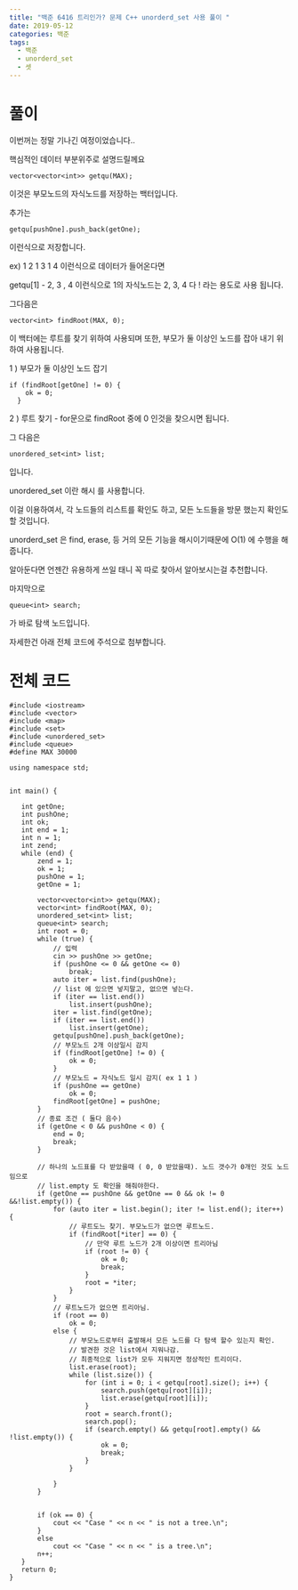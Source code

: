 ```yaml
---
title: "백준 6416 트리인가? 문제 C++ unorderd_set 사용 풀이 "
date: 2019-05-12 
categories: 백준
tags: 
  - 백준
  - unorderd_set
  - 셋
---
```


# 풀이 

 이번꺼는 정말 기나긴 여정이었습니다..
 
 핵심적인 데이터 부분위주로 설명드릴께요
 
 ``` 
 vector<vector<int>> getqu(MAX);
 ```
 
 이것은 부모노드의 자식노드를 저장하는 백터입니다. 
 
 추가는 
 
 ``` 
 getqu[pushOne].push_back(getOne); 
 ```
 
 이런식으로 저장합니다. 
 
 ex) 1 2 1 3 1 4 이런식으로 데이터가 들어온다면
 
  getqu[1] - 2, 3 , 4 이런식으로 1의 자식노드는 2, 3, 4 다 ! 라는 용도로 사용 됩니다.
  
  그다음은
  
  ``` 
  vector<int> findRoot(MAX, 0); 
  ```
  
  이 백터에는 루트를 찾기 위하여 사용되며 또한, 부모가 둘 이상인 노드를 잡아 내기 위하여 사용됩니다.
  
  1 ) 부모가 둘 이상인 노드 잡기
  
  ```
  if (findRoot[getOne] != 0) {
	  ok = 0;
	}
  ```
      
  2 ) 루트 찾기  -  for문으로 findRoot 중에 0 인것을 찾으시면 됩니다. 
  
  
  그 다음은
  ``` 
  unordered_set<int> list;
  ```
  입니다. 
  
  unordered_set 이란 해시 를 사용합니다. 
  
  이걸 이용하여서, 각 노드들의 리스트를 확인도 하고, 모든 노드들을 방문 했는지 확인도 할 것입니다. 
  
  unorderd_set 은 find, erase, 등 거의 모든 기능을 해시이기때문에 O(1) 에 수행을 해줍니다. 
  
  알아둔다면 언젠간 유용하게 쓰일 태니 꼭 따로 찾아서 알아보시는걸 추천합니다. 
  
 
 마지막으로
 ```
 queue<int> search;
 ```
 가 바로 탐색 노드입니다.
 
 자세한건 아래 전체 코드에 주석으로 첨부합니다.
 
 # 전체 코드
 ```
#include <iostream>
#include <vector>
#include <map>
#include <set>
#include <unordered_set>
#include <queue>
#define MAX 30000

using namespace std;


int main() {

	int getOne;
	int pushOne;
	int ok;
	int end = 1;
	int n = 1;
	int zend;
	while (end) {
		zend = 1;
		ok = 1;
		pushOne = 1;
		getOne = 1;

		vector<vector<int>> getqu(MAX);
		vector<int> findRoot(MAX, 0);
		unordered_set<int> list;
		queue<int> search;
		int root = 0;
		while (true) {
			// 입력 
			cin >> pushOne >> getOne;
			if (pushOne <= 0 && getOne <= 0)
				break;
			auto iter = list.find(pushOne);
			// list 에 있으면 넣지말고, 없으면 넣는다. 
			if (iter == list.end())
				list.insert(pushOne);
			iter = list.find(getOne);
			if (iter == list.end())
				list.insert(getOne);
			getqu[pushOne].push_back(getOne);
			// 부모노드 2개 이상일시 감지
			if (findRoot[getOne] != 0) {
				ok = 0;
			}
			// 부모노드 = 자식노드 일시 감지( ex 1 1 )
			if (pushOne == getOne)
				ok = 0;
			findRoot[getOne] = pushOne;
		}
		// 종료 조건 ( 둘다 음수)
		if (getOne < 0 && pushOne < 0) {
			end = 0;
			break;
		}

		// 하나의 노드표를 다 받았을때 ( 0, 0 받았을때). 노드 갯수가 0개인 것도 노드임으로
		// list.empty 도 확인을 해줘야한다.
		if (getOne == pushOne && getOne == 0 && ok != 0 &&!list.empty()) {
			for (auto iter = list.begin(); iter != list.end(); iter++) {
				// 루트도느 찾기. 부모노드가 없으면 루트노드.
				if (findRoot[*iter] == 0) {
					// 만약 루트 노드가 2개 이상이면 트리아님
					if (root != 0) {
						ok = 0;
						break;
					}
					root = *iter;
				}
			}
			// 루트노드가 없으면 트리아님.
			if (root == 0)
				ok = 0;
			else {
				// 부모노드로부터 출발해서 모든 노드를 다 탐색 할수 있는지 확인.
				// 발견한 것은 list에서 지워나감. 
				// 최종적으로 list가 모두 지워지면 정상적인 트리이다.
				list.erase(root);
				while (list.size()) {
					for (int i = 0; i < getqu[root].size(); i++) {
						search.push(getqu[root][i]);
						list.erase(getqu[root][i]);
					}
					root = search.front();
					search.pop();
					if (search.empty() && getqu[root].empty() && !list.empty()) {
						ok = 0;
						break;
					}
				}

			}
		}


		if (ok == 0) {
			cout << "Case " << n << " is not a tree.\n";
		}
		else
			cout << "Case " << n << " is a tree.\n";
		n++;
	}
	return 0;
}
```
